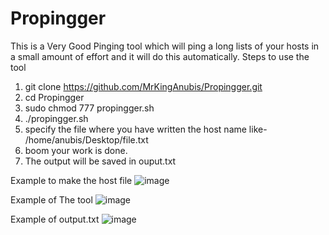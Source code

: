 # Propingger
This is a Very Good Pinging tool which will ping a long lists of your hosts in a small amount of effort and it will do this automatically.
Steps to use the tool 
1. git clone https://github.com/MrKingAnubis/Propingger.git
2. cd Propingger
3. sudo chmod 777 propingger.sh
4. ./propingger.sh
5. specify the file where you have written the host name like- /home/anubis/Desktop/file.txt
6. boom your work is done.
7. The output will be saved in ouput.txt


Example to make the host file
![image](https://user-images.githubusercontent.com/109304455/179278793-0adbceaf-53dc-473c-a6d9-d24db6868a86.png)

Example of The tool 
![image](https://user-images.githubusercontent.com/109304455/179278864-bd52a144-f57c-4af5-a038-49ebc805ed08.png)

Example of output.txt 
![image](https://user-images.githubusercontent.com/109304455/179279075-2a90d566-66a8-414f-81de-013aae128085.png)

